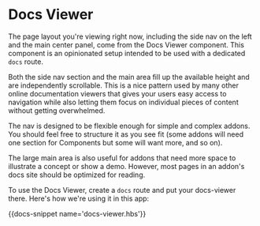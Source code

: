 # Docs Viewer

The page layout you're viewing right now, including the side nav on the left and the main center panel, come from the Docs Viewer component. This component is an opinionated setup intended to be used with a dedicated <code>docs</code> route.

Both the side nav section and the main area fill up the available height and are independently scrollable. This is a nice pattern used by many other online documentation viewers that gives your users easy access to navigation while also letting them focus on individual pieces of content without getting overwhelmed.


The nav is designed to be flexible enough for simple and complex addons. You should feel free to structure it as you see fit (some addons will need one section for Components but some will want more, and so on).


The large main area is also useful for addons that need more space to illustrate a concept or show a demo. However, most pages in an addon's docs site should be optimized for reading.


To use the Docs Viewer, create a <code>docs</code> route and put your docs-viewer there. Here's how we're using it in this app:

{{docs-snippet name='docs-viewer.hbs'}}
